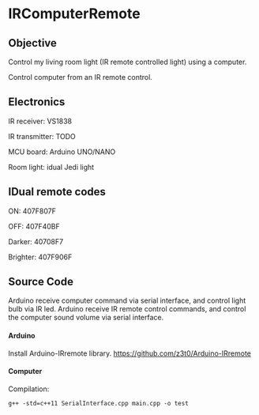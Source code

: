 # IRComputerRemote


## Objective

Control my living room light (IR remote controlled light) using a computer.

Control computer from an IR remote control.

## Electronics

IR receiver: VS1838

IR transmitter: TODO

MCU board: Arduino UNO/NANO

Room light: idual Jedi light

## IDual remote codes

ON: 407F807F

OFF: 407F40BF

Darker: 40708F7

Brighter: 407F906F

## Source Code

Arduino receive computer command via serial interface, and control light bulb via IR led.
Arduino receive IR remote control commands, and control the computer sound volume via serial interface.

#### Arduino

Install Arduino-IRremote library.
https://github.com/z3t0/Arduino-IRremote

#### Computer

Compilation:

```
g++ -std=c++11 SerialInterface.cpp main.cpp -o test

```
